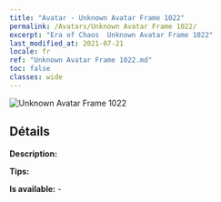 ```yaml
---
title: "Avatar - Unknown Avatar Frame 1022"
permalink: /Avatars/Unknown Avatar Frame 1022/
excerpt: "Era of Chaos  Unknown Avatar Frame 1022"
last_modified_at: 2021-07-21
locale: fr
ref: "Unknown Avatar Frame 1022.md"
toc: false
classes: wide
---
```

 ![Unknown Avatar Frame 1022](/images/a/avatarFrame_22.png)

## Détails

 **Description:**  

 **Tips:**  

 **Is available:**  - 

